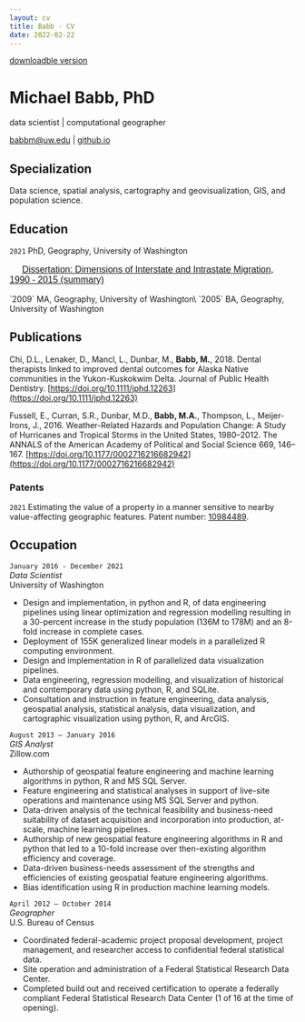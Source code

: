 ```yaml
---
layout: cv
title: Babb - CV
date: 2022-02-22
---
```

[downloadble version](/cv/Resume_Michael_Babb_2022.pdf)

# Michael Babb, PhD
data scientist | computational geographer

<div id="webaddress">
<a href="babbm@uw.edu">babbm@uw.edu</a>
| <a href="https://mike-babb.github.io/">github.io</a>
</div>

## Specialization

Data science, spatial analysis, cartography and geovisualization, GIS, and population science.

## Education

`2021` PhD, Geography, University of Washington
<p style = "font-family: 'Ubuntu', sans-serif; font-size:12pt">
&nbsp;&nbsp;&nbsp;&nbsp; <a href="diss">Dissertation: Dimensions of Interstate and Intrastate Migration, 1990 - 2015 (summary)</a>
</p>
`2009` MA, Geography, University of Washington\
`2005` BA, Geography, University of Washington

## Publications

Chi, D.L., Lenaker, D., Mancl, L., Dunbar, M., __Babb, M.__, 2018. Dental therapists linked to improved dental outcomes for Alaska Native communities in the Yukon-Kuskokwim Delta. Journal of Public Health Dentistry. [https://doi.org/10.1111/jphd.12263](https://doi.org/10.1111/jphd.12263)

Fussell, E., Curran, S.R., Dunbar, M.D., __Babb, M.A.__, Thompson, L., Meijer-Irons, J., 2016. Weather-Related Hazards and Population Change: A Study of Hurricanes and Tropical Storms in the United States, 1980–2012. The ANNALS of the American Academy of Political and Social Science 669, 146–167. [https://doi.org/10.1177/0002716216682942](https://doi.org/10.1177/0002716216682942)

### Patents
`2021`
Estimating the value of a property in a manner sensitive to nearby value-affecting geographic features. Patent number: [10984489](http://patft1.uspto.gov/netacgi/nph-Parser?patentnumber=10984489).

## Occupation

`January 2016 - December 2021`\
_Data Scientist_\
University of Washington
- Design and implementation, in python and R, of data engineering pipelines using linear optimization and regression modelling resulting in a 30-percent increase in the study  population (136M to 178M) and an 8-fold increase in complete cases.
- Deployment of 155K generalized linear models in a parallelized R computing environment.
- Design and implementation in R of parallelized data visualization pipelines.
- Data engineering, regression modelling, and visualization of historical and contemporary data using python, R, and SQLite.
- Consultation and instruction in feature engineering, data analysis, geospatial analysis, statistical analysis, data visualization, and cartographic visualization using python, R, and ArcGIS.


`August 2013 – January 2016`\
_GIS Analyst_\
Zillow.com
- Authorship of geospatial feature engineering and machine learning algorithms in python, R and MS SQL Server.
- Feature engineering and statistical analyses in support of live-site operations and maintenance using MS SQL Server and python.
- Data-driven analysis of the technical feasibility and business-need suitability of dataset acquisition and incorporation into production, at-scale, machine learning pipelines.
- Authorship of new geospatial feature engineering algorithms in R and python that led to a 10-fold increase over then-existing algorithm efficiency and coverage.
- Data-driven business-needs assessment of the strengths and efficiencies of existing geospatial feature engineering algorithms.
- Bias identification using R in production machine learning models.

`April 2012 – October 2014`\
_Geographer_\
U.S. Bureau of Census
- Coordinated federal-academic project proposal development, project management, and researcher access to confidential federal statistical data.
- Site operation and administration of a Federal Statistical Research Data Center.
- Completed build out and received certification to operate a federally compliant Federal Statistical Research Data Center (1 of 16 at the time of opening).

<!--
uncomment when I write my full CV. still needs work. ###### Please click [here](full_cv) for my full CV.
-->


<!-- ### Footer
Last updated: January 2022 -->

